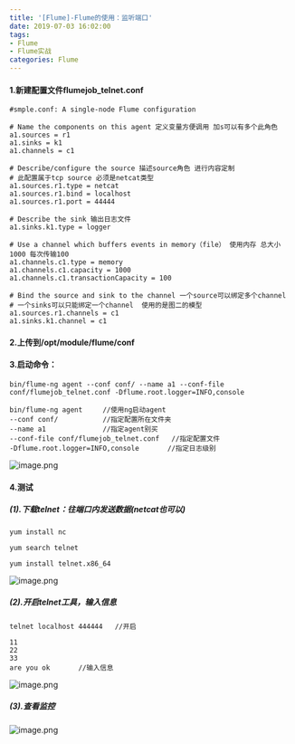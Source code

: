 ```yaml
---
title: '[Flume]-Flume的使用：监听端口'
date: 2019-07-03 16:02:00
tags: 
- Flume
- Flume实战
categories: Flume
---
```



#### 1.新建配置文件flumejob_telnet.conf

```shell
#smple.conf: A single-node Flume configuration

# Name the components on this agent 定义变量方便调用 加s可以有多个此角色
a1.sources = r1
a1.sinks = k1
a1.channels = c1

# Describe/configure the source 描述source角色 进行内容定制
# 此配置属于tcp source 必须是netcat类型
a1.sources.r1.type = netcat 
a1.sources.r1.bind = localhost
a1.sources.r1.port = 44444

# Describe the sink 输出日志文件
a1.sinks.k1.type = logger

# Use a channel which buffers events in memory（file） 使用内存 总大小1000 每次传输100
a1.channels.c1.type = memory
a1.channels.c1.capacity = 1000
a1.channels.c1.transactionCapacity = 100

# Bind the source and sink to the channel 一个source可以绑定多个channel 
# 一个sinks可以只能绑定一个channel  使用的是图二的模型
a1.sources.r1.channels = c1
a1.sinks.k1.channel = c1
```
#### 2.上传到/opt/module/flume/conf

#### 3.启动命令：

```shell
bin/flume-ng agent --conf conf/ --name a1 --conf-file conf/flumejob_telnet.conf -Dflume.root.logger=INFO,console

bin/flume-ng agent     //使用ng启动agent
--conf conf/           //指定配置所在文件夹
--name a1              //指定agent别买
--conf-file conf/flumejob_telnet.conf   //指定配置文件 
-Dflume.root.logger=INFO,console       //指定日志级别
```

![image.png](https://imgconvert.csdnimg.cn/aHR0cHM6Ly91cGxvYWQtaW1hZ2VzLmppYW5zaHUuaW8vdXBsb2FkX2ltYWdlcy80MzkxNDA3LTNjNzM2MDdkZmFjY2MzZjcucG5n?x-oss-process=image/format,png)


#### 4.测试
##### (1).下载telnet：往端口内发送数据(netcat也可以)

```shell
yum install nc 

yum search telnet 

yum install telnet.x86_64
```
![image.png](https://imgconvert.csdnimg.cn/aHR0cHM6Ly91cGxvYWQtaW1hZ2VzLmppYW5zaHUuaW8vdXBsb2FkX2ltYWdlcy80MzkxNDA3LTJjNmJiZmY1NDM5ZWJlYjEucG5n?x-oss-process=image/format,png)



##### (2).开启telnet工具，输入信息

```shell
telnet localhost 444444   //开启

11
22
33
are you ok       //输入信息
```
![image.png](https://imgconvert.csdnimg.cn/aHR0cHM6Ly91cGxvYWQtaW1hZ2VzLmppYW5zaHUuaW8vdXBsb2FkX2ltYWdlcy80MzkxNDA3LWQ0NzQ4MDQyZTVlOTI2ZTcucG5n?x-oss-process=image/format,png)


##### (3).查看监控
![image.png](https://imgconvert.csdnimg.cn/aHR0cHM6Ly91cGxvYWQtaW1hZ2VzLmppYW5zaHUuaW8vdXBsb2FkX2ltYWdlcy80MzkxNDA3LTI5NTljYjI5ZTViZjZhNmEucG5n?x-oss-process=image/format,png)